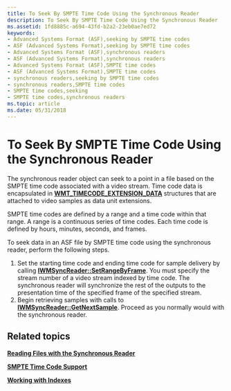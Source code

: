 ```yaml
---
title: To Seek By SMPTE Time Code Using the Synchronous Reader
description: To Seek By SMPTE Time Code Using the Synchronous Reader
ms.assetid: 1fd8885c-a694-43fd-b2a2-23eb0ae7ed72
keywords:
- Advanced Systems Format (ASF),seeking by SMPTE time codes
- ASF (Advanced Systems Format),seeking by SMPTE time codes
- Advanced Systems Format (ASF),synchronous readers
- ASF (Advanced Systems Format),synchronous readers
- Advanced Systems Format (ASF),SMPTE time codes
- ASF (Advanced Systems Format),SMPTE time codes
- synchronous readers,seeking by SMPTE time codes
- synchronous readers,SMPTE time codes
- SMPTE time codes,seeking
- SMPTE time codes,synchronous readers
ms.topic: article
ms.date: 05/31/2018
---
```


# To Seek By SMPTE Time Code Using the Synchronous Reader

The synchronous reader object can seek to a point in a file based on the SMPTE time code associated with a video stream. Time code data is encapsulated in [**WMT\_TIMECODE\_EXTENSION\_DATA**](/previous-versions/windows/desktop/api/Wmsdkidl/ns-wmsdkidl-wmt_timecode_extension_data) structures that are attached to video samples as data unit extensions.

SMPTE time codes are defined by a range and a time code within that range. A range is a continuous series of time codes. Each time code is defined by hours, minutes, seconds, and frames.

To seek data in an ASF file by SMPTE time code using the synchronous reader, perform the following steps.

1.  Set the starting time code and ending time code for sample delivery by calling [**IWMSyncReader::SetRangeByFrame**](/previous-versions/windows/desktop/api/Wmsdkidl/nf-wmsdkidl-iwmsyncreader-setrangebyframe). You must specify the stream number of a video stream indexed by time code. The synchronous reader will synchronize the rest of the outputs to the presentation time of the specified frame of the specified stream.
2.  Begin retrieving samples with calls to [**IWMSyncReader::GetNextSample**](/previous-versions/windows/desktop/api/Wmsdkidl/nf-wmsdkidl-iwmsyncreader-getnextsample). Proceed as you normally would with the synchronous reader.

## Related topics

<dl> <dt>

[**Reading Files with the Synchronous Reader**](reading-files-with-the-synchronous-reader.md)
</dt> <dt>

[**SMPTE Time Code Support**](smpte-time-code-support.md)
</dt> <dt>

[**Working with Indexes**](working-with-indexes.md)
</dt> </dl>

 

 




